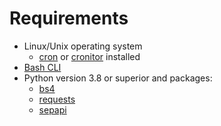 # Requirements

- Linux/Unix operating system
    - [cron](https://cron-job.org/en/) or [cronitor](https://cronitor.io) installed
- [Bash CLI](http://tiswww.case.edu/php/chet/bash/bashtop.html)
- Python version 3.8 or superior and packages:
    - [bs4](https://pypi.org/project/beautifulsoup4/)
    - [requests](https://pypi.org/project/requests/)
    - [sepapi](https://pypi.org/project/googlesearch-python/)
